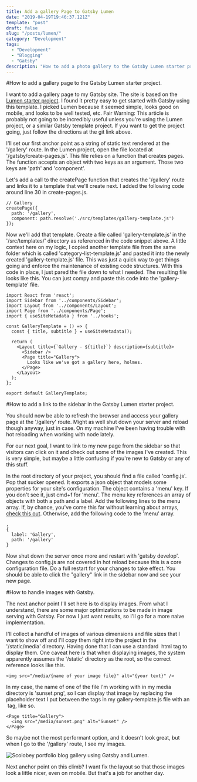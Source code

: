 ```yaml
---
title: Add a gallery Page to Gatsby Lumen
date: "2019-04-19T19:46:37.121Z"
template: "post"
draft: false
slug: "/posts/lumen/"
category: "Development"
tags:
  - "Development"
  - "Blogging"
  - "Gatsby"
description: "How to add a photo gallery to the Gatsby Lumen starter project."
---
```


#How to add a gallery page to the Gatsby Lumen starter project.

I want to add a gallery page to my Gatsby site. The site is based on the [Lumen starter project](https://github.com/alxshelepenok/gatsby-starter-lumen). I found it pretty easy to get started with Gatsby using this template. I picked Lumen because it seemed simple, looks good on mobile, and looks to be well tested, etc. Fair Warning: This article is probably not going to be incredibly useful unless you're using the Lumen project, or a similar Gatsby template project. If you want to get the project going, just follow the directions at the git link above.

I'll set our first anchor point as a string of static text rendered at the '/gallery' route. In the Lumen project, open the file located at '/gatsby/create-pages.js'. This file relies on a function that creates pages. The function accepts an object with two keys as an argument. Those two keys are 'path' and 'component'.

Let's add a call to the createPage function that creates the '/gallery' route and links it to a template that we'll create next. I added the following code around line 30 in create-pages.js.

~~~~
// Gallery
createPage({
  path: '/gallery',
  component: path.resolve('./src/templates/gallery-template.js')
});
~~~~

Now we'll add that template. Create a file called 'gallery-template.js' in the '/src/templates/' directory as referenced in the code snippet above. A little context here on my logic, I copied another template file from the same folder which is called 'category-list-template.js' and pasted it into the newly created 'gallery-template.js' file. This was just a quick way to get things going and enforce the maintenance of existing code structures. With this code in place, I just pared the file down to what I needed. The resulting file looks like this. You can just compy and paste this code into the 'gallery-template' file.

~~~~
import React from 'react';
import Sidebar from '../components/Sidebar';
import Layout from '../components/Layout';
import Page from '../components/Page';
import { useSiteMetadata } from '../hooks';

const GalleryTemplate = () => {
  const { title, subtitle } = useSiteMetadata();

  return (
    <Layout title={`Gallery - ${title}`} description={subtitle}>
      <Sidebar />
      <Page title="Gallery">
        Looks like we've got a gallery here, holmes.
      </Page>
    </Layout>
  );
};

export default GalleryTemplate;
~~~~

#How to add a link to the sidebar in the Gatsby Lumen starter project.

You should now be able to refresh the browser and access your gallery page at the '/gallery' route. Might as well shut down your server and reload though anyway, just in case. On my machine I've been having trouble with hot reloading when working with node lately.

For our next goal, I want to link to my new page from the sidebar so that visitors can click on it and check out some of the images I've created. This is very simple, but maybe a little confusing if you're new to Gatsby or any of this stuff.

In the root directory of your project, you should find a file called 'config.js'. Pop that sucker opened. It exports a json object that models some properties for your site's configuration. The object contains a 'menu' key. If you don't see it, just cmd+f for 'menu'. The menu key references an array of objects with both a path and a label. Add the following lines to the menu array. If, by chance, you've come this far without learning about arrays, [check this out](https://www.w3schools.com/js/js_arrays.asp). Otherwise, add the following code to the 'menu' array.

~~~~
,
{
  label: 'Gallery',
  path: '/gallery'
}
~~~~

Now shut down the server once more and restart with 'gatsby develop'. Changes to config.js are not covered in hot reload because this is a core configuration file. Do a full restart for your changes to take effect. You should be able to click the "gallery" link in the sidebar now and see your new page.

#How to handle images with Gatsby.

The next anchor point I'll set here is to display images. From what I understand, there are some major optimizations to be made in image serving with Gatsby. For now I just want results, so I'll go for a more naive implementation.

I'll collect a handful of images of various dimensions and file sizes that I want to show off and I'll copy them right into the project in the '/static/media' directory. Having done that I can use a standard <img> html tag to display them. One caveat here is that when displaying images, the system apparently assumes the '/static' directory as the root, so the correct <img> reference looks like this.

~~~~
<img src="/media/{name of your image file}" alt="{your text}" />
~~~~

In my case, the name of one of the file I'm working with in my media directory is 'sunset.png', so I can display that image by replacing the placeholder text I put between the <Page> tags in my gallery-template.js file with an <img> tag, like so.

~~~~
<Page title="Gallery">
  <img src="/media/sunset.png" alt="Sunset" />
</Page>
~~~~

So maybe not the most performant option, and it doesn't look great, but when I go to the '/gallery' route, I see my images.

![Scolobey portfolio blog gallery using Gatsby and Lumen.](/media/gallery.gif "This is what it looked like when I added a simple gallery to my Gatsby Lumen blog.")

Next anchor point on this climb? I want fix the layout so that those images look a little nicer, even on mobile. But that's a job for another day.
